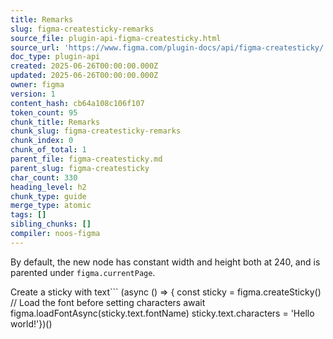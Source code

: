 ```yaml
---
title: Remarks
slug: figma-createsticky-remarks
source_file: plugin-api-figma-createsticky.html
source_url: 'https://www.figma.com/plugin-docs/api/figma-createsticky/'
doc_type: plugin-api
created: 2025-06-26T00:00:00.000Z
updated: 2025-06-26T00:00:00.000Z
owner: figma
version: 1
content_hash: cb64a108c106f107
token_count: 95
chunk_title: Remarks
chunk_slug: figma-createsticky-remarks
chunk_index: 0
chunk_of_total: 1
parent_file: figma-createsticky.md
parent_slug: figma-createsticky
char_count: 330
heading_level: h2
chunk_type: guide
merge_type: atomic
tags: []
sibling_chunks: []
compiler: noos-figma
---
```


By default, the new node has constant width and height both at 240, and is parented under `figma.currentPage`.

Create a sticky with text```
(async () => { const sticky = figma.createSticky() // Load the font before setting characters await figma.loadFontAsync(sticky.text.fontName) sticky.text.characters = 'Hello world!'})()
```
